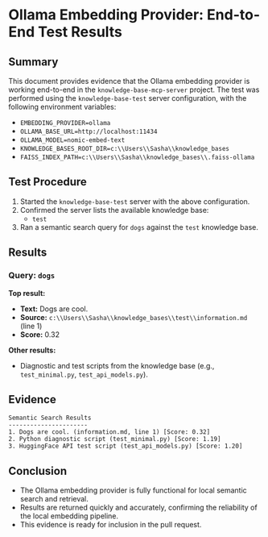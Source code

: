 # Ollama Embedding Provider: End-to-End Test Results

## Summary

This document provides evidence that the Ollama embedding provider is working end-to-end in the `knowledge-base-mcp-server` project. The test was performed using the `knowledge-base-test` server configuration, with the following environment variables:

- `EMBEDDING_PROVIDER=ollama`
- `OLLAMA_BASE_URL=http://localhost:11434`
- `OLLAMA_MODEL=nomic-embed-text`
- `KNOWLEDGE_BASES_ROOT_DIR=c:\\Users\\Sasha\\knowledge_bases`
- `FAISS_INDEX_PATH=c:\\Users\\Sasha\\knowledge_bases\\.faiss-ollama`

## Test Procedure

1. Started the `knowledge-base-test` server with the above configuration.
2. Confirmed the server lists the available knowledge base:
   - `test`
3. Ran a semantic search query for `dogs` against the `test` knowledge base.

## Results

### Query: `dogs`

**Top result:**

- **Text:** Dogs are cool.
- **Source:** `c:\\Users\\Sasha\\knowledge_bases\\test\\information.md` (line 1)
- **Score:** 0.32

**Other results:**

- Diagnostic and test scripts from the knowledge base (e.g., `test_minimal.py`, `test_api_models.py`).

## Evidence

```text
Semantic Search Results
----------------------
1. Dogs are cool. (information.md, line 1) [Score: 0.32]
2. Python diagnostic script (test_minimal.py) [Score: 1.19]
3. HuggingFace API test script (test_api_models.py) [Score: 1.20]
```

## Conclusion

- The Ollama embedding provider is fully functional for local semantic search and retrieval.
- Results are returned quickly and accurately, confirming the reliability of the local embedding pipeline.
- This evidence is ready for inclusion in the pull request.
